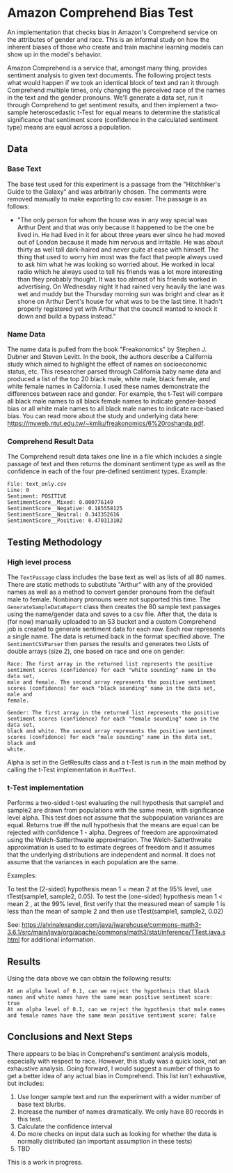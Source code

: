 # Amazon Comprehend Bias Test
An implementation that checks bias in Amazon's Comprehend service on the attributes of gender and race. This is an informal study on how the inherent biases of those who create and train machine learning models can show up in the model's behavior. 

Amazon Comprehend is a service that, amongst many thing, provides sentiment analysis to given text documents. The following project tests what would happen if we took an identical block of text and ran it through Comprehend multiple times, only changing the perceived race of the names in the text and the gender pronouns. We'll generate a data set, run it through Comprehend to get sentiment results, and then implement a two-sample heteroscedastic t-Test for equal means to determine the statistical significance that sentiment score (confidence in the calculated sentiment type) means are equal across a population. 

## Data

### Base Text
The base test used for this experiment is a passage from the "Hitchhiker's Guide to the Galaxy" and was arbitrarily chosen. The comments were removed manually to make exporting to csv easier. The passage is as follows:

  - "The only person for whom the house was in any way special was Arthur Dent and that was only because it happened to be the one he lived in. He had lived in it for about three years ever since he had moved out of London because it made him nervous and irritable. He was about thirty as well tall dark-haired and never quite at ease with himself. The thing that used to worry him most was the fact that people always used to ask him what he was looking so worried about. He worked in local radio which he always used to tell his friends was a lot more interesting than they probably thought. It was too almost of his friends worked in advertising. On Wednesday night it had rained very heavily the lane was wet and muddy but the Thursday morning sun was bright and clear as it shone on Arthur Dent's house for what was to be the last time. It hadn't properly registered yet with Arthur that the council wanted to knock it down and build a bypass instead."

### Name Data
The name data is pulled from the book "Freakonomics" by Stephen J. Dubner and Steven Levitt. In the book, the authors describe a California study which aimed to highlight the effect of names on socioeconomic status, etc. This researcher parsed through California baby name data and produced a list of the top 20 black male, white male, black female, and white female names in California. I used these names demonstrate the differences between race and gender. For example, the t-Test will compare all black male names to all black female names to indicate gender-based bias or all white male names to all black male names to indicate race-based bias. You can read more about the study and underlying data here: https://myweb.ntut.edu.tw/~kmliu/freakonomics/6%20roshanda.pdf. 

### Comprehend Result Data
The Comprehend result data takes one line in a file which includes a single passage of text and then returns the dominant sentiment type as well as the confidence in each of the four pre-defined sentiment types. Example: 

    File: text_only.csv
    Line: 0
    Sentiment: POSITIVE
    SentimentScore__Mixed: 0.000776149
    SentimentScore__Negative: 0.185558125
    SentimentScore__Neutral: 0.343352616 
    SentimentScore__Positive: 0.470313102

## Testing Methodology 

### High level process
The `TextPassage` class includes the base text as well as lists of all 80 names. There are static methods to substitute "Arthur" with any of the provided names as well as a method to convert gender pronouns from the default male to female. Nonbinary pronouns were not supported this time. The `GenerateSampleDataReport` class then creates the 80 sample text passages using the name/gender data and saves to a csv file. After that, the data is (for now) manually uploaded to an S3 bucket and a custom Comprehend job is created to generate sentiment data for each row. Each row represents a single name. The data is returned back in the format specified above. The `SentimentCSVParser` then parses the results and generates two Lists of double arrays (size 2), one based on race and one on gender:

    Race: The first array in the returned list represents the positive sentiment scores (confidence) for each "white sounding" name in the data set,   
    male and female. The second array represents the positive sentiment scores (confidence) for each "black sounding" name in the data set, male and
    female.
    
    Gender: The first array in the returned list represents the positive sentiment scores (confidence) for each "female sounding" name in the data set,
    black and white. The second array represents the positive sentiment scores (confidence) for each "male sounding" name in the data set, black and
    white.

Alpha is set in the GetResults class and a t-Test is run in the main method by calling the t-Test implementation in `RunTTest`.

### t-Test implementation
Performs a two-sided t-test evaluating the null hypothesis that sample1 and sample2 are drawn from populations with the same mean, with significance level alpha.  This test does not assume that the subpopulation variances are equal. Returns true iff the null hypothesis that the means are equal can be rejected with confidence 1 - alpha. Degrees of freedom are approximated using the Welch-Satterthwaite approximation. The Welch-Satterthwaite approximation is used to to estimate degrees of freedom and it assumes that the underlying distributions are independent and normal. It does not assume that the variances in each population are the same. 


Examples:

To test the (2-sided) hypothesis mean 1 = mean 2  at the 95% level,  use tTest(sample1, sample2, 0.05). To test the (one-sided) hypothesis  mean 1 < mean 2 , at the 99% level, first verify that the measured  mean of sample 1 is less than the mean of sample 2 and then use tTest(sample1, sample2, 0.02)

See: https://alvinalexander.com/java/jwarehouse/commons-math3-3.6.1/src/main/java/org/apache/commons/math3/stat/inference/TTest.java.shtml for additional information. 

## Results
Using the data above we can obtain the following results: 

    At an alpha level of 0.1, can we reject the hypothesis that black names and white names have the same mean positive sentiment score: true
    At an alpha level of 0.1, can we reject the hypothesis that male names and female names have the same mean positive sentiment score: false

## Conclusions and Next Steps
There appears to be bias in Comprehend's sentiment analysis models, especially with respect to race. However, this study was a quick look, not an exhaustive analysis. Going forward, I would suggest a number of things to get a better idea of any actual bias in Comprehend. This list isn't exhaustive, but includes: 

1. Use longer sample text and run the experiment with a wider number of base text blurbs. 
2. Increase the number of names dramatically. We only have 80 records in this test. 
3. Calculate the confidence interval 
4. Do more checks on input data such as looking for whether the data is normally distributed (an important assumption in these tests)
5. TBD


This is a work in progress. 




